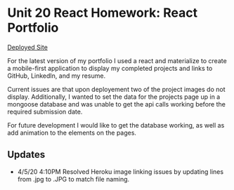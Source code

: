 # Unit 20 React Homework: React Portfolio

[Deployed Site](https://peaceful-tundra-86754.herokuapp.com)

For the latest version of my portfolio I used a react and materialize to create a mobile-first application to display my completed projects and links to GitHub, LinkedIn, and my resume. 

Current issues are that upon deployement two of the project images do not display. Additionally, I wanted to set the data for the projects page up in a mongoose database and was unable to get the api calls working before the required submission date. 

For future development I would like to get the database working, as well as add animation to the elements on the pages.

## Updates

* 4/5/20 4:10PM Resolved Heroku image linking issues by updating lines from .jpg to .JPG to match file naming.

